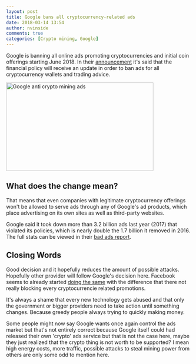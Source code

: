 ```yaml
---
layout: post
title: Google bans all cryptocurrency-related ads
date: 2018-03-14 13:54
author: nvinside
comments: true
categories: [Crypto mining, Google]
---
```

Google is banning all online ads promoting cryptocurrencies and initial coin offerings starting June 2018. In their <a href="https://support.google.com/adwordspolicy/answer/7648803?hl=en&amp;ref_topic=29265" target="_blank" rel="noopener">announcement</a> it's said that the financial policy will receive an update in order to ban ads for all cryptocurrency wallets and trading advice.

<img class="  wp-image-3791 aligncenter" src="https://chefkochblog.files.wordpress.com/2018/03/google-anti-crypto-mining-ads.jpg" alt="Google anti crypto mining ads" width="400" height="240" />

<!--more-->

<h2>What does the change mean?</h2>

That means that even companies with legitimate cryptocurrency offerings won't be allowed to serve ads through any of Google's ad products, which place advertising on its own sites as well as third-party websites.

Google said it took down more than 3.2 billion ads last year (2017) that violated its policies, which is nearly double the 1.7 billion it removed in 2016. The full stats can be viewed in their <a href="https://blog.google/topics/ads/advertising-ecosystem-works-everyone/" target="_blank" rel="noopener">bad ads report</a>.

<h2>Closing Words</h2>

Good decision and it hopefully reduces the amount of possible attacks. Hopefully other provider will follow Google's decision here. Facebook seems to already started <a href="https://www.techspot.com/news/73030-facebook-banning-ads-promoting-questionable-financial-products-including.html" target="_blank" rel="noopener">doing the same</a> with the difference that there not really blocking every cryptocurrencie related promotions.

It's always a shame that every new technology gets abused and that only the government or bigger providers need to take action until something changes. Because greedy people always trying to quickly making money.

Some people might now say Google wants once again control the ads market but that's not entirely correct because Google itself could had released their own 'crypto' ads service but that is not the case here, maybe they just realized that the crypto thing is not worth to be supported? I mean high energy costs, more traffic, possible attacks to steal mining power from others are only some odd to mention here.
